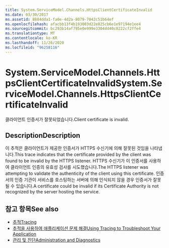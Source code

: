 ```yaml
---
title: System.ServiceModel.Channels.HttpsClientCertificateInvalid
ms.date: 03/30/2017
ms.assetid: 8884dda1-fa0e-4d2a-8079-7042c51b64ef
ms.openlocfilehash: afacbb13f4b193083d22e025cb6e1e97194e1ee4
ms.sourcegitcommit: bc293b14af795e0e999e3304dd40c0222cf2ffe4
ms.translationtype: MT
ms.contentlocale: ko-KR
ms.lasthandoff: 11/26/2020
ms.locfileid: "96258116"
---
```

# <a name="systemservicemodelchannelshttpsclientcertificateinvalid"></a><span data-ttu-id="5f0cd-102">System.ServiceModel.Channels.HttpsClientCertificateInvalid</span><span class="sxs-lookup"><span data-stu-id="5f0cd-102">System.ServiceModel.Channels.HttpsClientCertificateInvalid</span></span>

<span data-ttu-id="5f0cd-103">클라이언트 인증서가 잘못되었습니다.</span><span class="sxs-lookup"><span data-stu-id="5f0cd-103">Client certificate is invalid.</span></span>  
  
## <a name="description"></a><span data-ttu-id="5f0cd-104">Description</span><span class="sxs-lookup"><span data-stu-id="5f0cd-104">Description</span></span>  

 <span data-ttu-id="5f0cd-105">이 추적은 클라이언트가 제공한 인증서가 HTTPS 수신기에 의해 잘못된 것임을 나타냅니다.</span><span class="sxs-lookup"><span data-stu-id="5f0cd-105">This trace indicates that the certificate provided by the client was found to be invalid by the HTTPS listener.</span></span> <span data-ttu-id="5f0cd-106">HTTPS 수신기가 이 인증서를 사용하여 클라이언트 인증의 유효성 검사를 시도했습니다.</span><span class="sxs-lookup"><span data-stu-id="5f0cd-106">The HTTPS listener was attempting to validate the authenticity of the client using this certificate.</span></span> <span data-ttu-id="5f0cd-107">인증서의 인증 기관이 서비스를 호스팅하는 서버에 의해 인식되지 않을 경우 인증서가 잘못될 수 있습니다.</span><span class="sxs-lookup"><span data-stu-id="5f0cd-107">A certificate could be invalid if its Certificate Authority is not recognized by the server hosting the service.</span></span>  
  
## <a name="see-also"></a><span data-ttu-id="5f0cd-108">참고 항목</span><span class="sxs-lookup"><span data-stu-id="5f0cd-108">See also</span></span>

- [<span data-ttu-id="5f0cd-109">추적</span><span class="sxs-lookup"><span data-stu-id="5f0cd-109">Tracing</span></span>](index.md)
- [<span data-ttu-id="5f0cd-110">추적을 사용하여 애플리케이션 문제 해결</span><span class="sxs-lookup"><span data-stu-id="5f0cd-110">Using Tracing to Troubleshoot Your Application</span></span>](using-tracing-to-troubleshoot-your-application.md)
- [<span data-ttu-id="5f0cd-111">관리 및 진단</span><span class="sxs-lookup"><span data-stu-id="5f0cd-111">Administration and Diagnostics</span></span>](../index.md)
